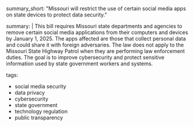 summary_short: "Missouri will restrict the use of certain social media apps on state devices to protect data security."

summary: |
  This bill requires Missouri state departments and agencies to remove certain social media applications from their computers and devices by January 1, 2025. The apps affected are those that collect personal data and could share it with foreign adversaries. The law does not apply to the Missouri State Highway Patrol when they are performing law enforcement duties. The goal is to improve cybersecurity and protect sensitive information used by state government workers and systems.

tags:
  - social media security
  - data privacy
  - cybersecurity
  - state government
  - technology regulation
  - public transparency
